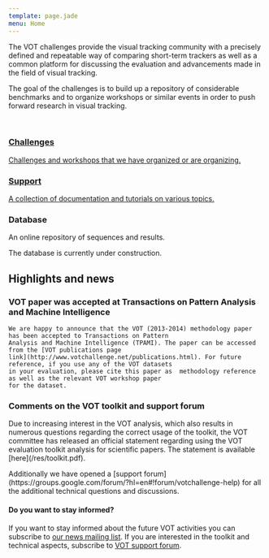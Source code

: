 ```yaml
---
template: page.jade
menu: Home
---
```


The VOT challenges provide the visual tracking community with a precisely defined and repeatable way of comparing short-term trackers as well as a common platform for discussing the evaluation and advancements made in the field of visual tracking.

The goal of the challenges is to build up a repository of considerable benchmarks and to organize workshops or similar events in order to push forward research in visual tracking.

<br />

<div class="row">

<div class="col-lg-4 col-sm-12">
<a href="/challenges.html" class="hugebutton text-primary">
<h3><i class="glyphicon glyphicon-star"></i> Challenges</h3>
<p>Challenges and workshops that we have organized or are organizing.</p>
<!--p class="text-success"><i class="glyphicon glyphicon-bullhorn"></i> Test.</p-->
</a>
</div>

<div class="col-lg-4 col-sm-12">
<a href="/howto/" class="hugebutton text-primary">
<h3><i class="glyphicon glyphicon-book"></i> Support</h3>
A collection of documentation and tutorials on various topics.
</a>
</div>

<div class="col-lg-4 col-sm-12">
<div  class="hugebutton text-muted">
<h3><i class="glyphicon glyphicon-cloud"></i> Database</h3>
<p>An online repository of sequences and results.</p>
<p class="text-warning"><i class="glyphicon glyphicon-wrench"></i> The database is currently under construction.</p>
</div>
</div>

</div>

## Highlights and news

<div class="panel panel-success">
  <div class="panel-heading">
    <h3 class="panel-title">VOT paper was accepted at Transactions on Pattern Analysis and Machine Intelligence</h3>
  </div>
  <div class="panel-body">

    We are happy to announce that the VOT (2013-2014) methodology paper has been accepted to Transactions on Pattern 
    Analysis and Machine Intelligence (TPAMI). The paper can be accessed from the [VOT publications page 
    link](http://www.votchallenge.net/publications.html). For future reference, if you use any of the VOT datasets 
    in your evaluation, please cite this paper as  methodology reference as well as the relevant VOT workshop paper 
    for the dataset.
  </div>
</div>

<div class="panel panel-default">
  <div class="panel-heading">
    <h3 class="panel-title">Comments on the VOT toolkit and support forum</h3>
  </div>
  <div class="panel-body">
    <p>Due to increasing interest in the VOT analysis, which also results in numerous questions regarding the correct usage of the toolkit, the VOT committee has released an official statement regarding using the VOT evaluation toolkit analysis for scientific papers. The statement is available [<i class="glyphicon glyphicon-file"></i>here](/res/toolkit.pdf).</p>
<p>
Additionally we have opened a [support forum](https://groups.google.com/forum/?hl=en#!forum/votchallenge-help) for all the additional technical questions and discussions.
</p>
  </div>
</div>

<div class="alert alert-info" role="alert">
<div class="icon-left"><i class="glyphicon glyphicon-bullhorn hugeicon"></i> </div>
<h4>Do you want to stay informed?</h4>

If you want to stay informed about the future VOT activities you can subscribe to [our news mailing list](https://service.ait.ac.at/mailman/listinfo/votchallenge). If you are interested in the toolkit and technical aspects, subscribe to [VOT support forum](https://groups.google.com/forum/?hl=en#!forum/votchallenge-help).
</div>
